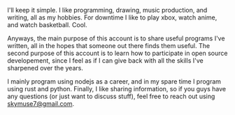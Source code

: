 I'll keep it simple. I like programming, drawing, music production, and writing, all as my hobbies. For downtime I like to play xbox, watch anime, and watch basketball. Cool.

Anyways, the main purpose of this account is to share useful programs I've written, all in the hopes that someone out there finds them useful. The second purpose of this account is to learn how to participate in open source developement, since I feel as if I can give back with all the skills I've sharpened over the years. 

I mainly program using nodejs as a career, and in my spare time I program using rust and python. Finally, I like sharing information, so if you guys have any questions (or just want to discuss stuff), feel free to reach out using skymuse7@gmail.com. 
